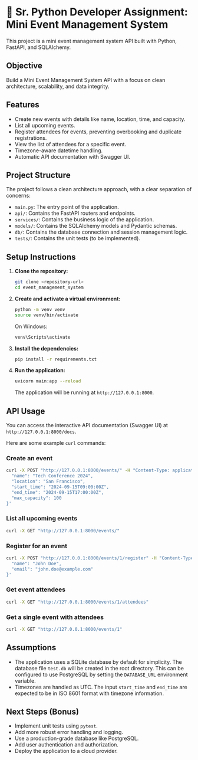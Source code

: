 # 🧪 Sr. Python Developer Assignment: Mini Event Management System

This project is a mini event management system API built with Python, FastAPI, and SQLAlchemy.

## Objective

Build a Mini Event Management System API with a focus on clean architecture, scalability, and data integrity.

## Features

- Create new events with details like name, location, time, and capacity.
- List all upcoming events.
- Register attendees for events, preventing overbooking and duplicate registrations.
- View the list of attendees for a specific event.
- Timezone-aware datetime handling.
- Automatic API documentation with Swagger UI.

## Project Structure

The project follows a clean architecture approach, with a clear separation of concerns:

- `main.py`: The entry point of the application.
- `api/`: Contains the FastAPI routers and endpoints.
- `services/`: Contains the business logic of the application.
- `models/`: Contains the SQLAlchemy models and Pydantic schemas.
- `db/`: Contains the database connection and session management logic.
- `tests/`: Contains the unit tests (to be implemented).

## Setup Instructions

1.  **Clone the repository:**

    ```bash
    git clone <repository-url>
    cd event_management_system
    ```

2.  **Create and activate a virtual environment:**

    ```bash
    python -m venv venv
    source venv/bin/activate
    ```
    
    On Windows:
    ```bash
    venv\Scripts\activate
    ```

3.  **Install the dependencies:**

    ```bash
    pip install -r requirements.txt
    ```

4.  **Run the application:**

    ```bash
    uvicorn main:app --reload
    ```

    The application will be running at `http://127.0.0.1:8000`.

## API Usage

You can access the interactive API documentation (Swagger UI) at `http://127.0.0.1:8000/docs`.

Here are some example `curl` commands:

### Create an event

```bash
curl -X POST "http://127.0.0.1:8000/events/" -H "Content-Type: application/json" -d '{
  "name": "Tech Conference 2024",
  "location": "San Francisco",
  "start_time": "2024-09-15T09:00:00Z",
  "end_time": "2024-09-15T17:00:00Z",
  "max_capacity": 100
}'
```

### List all upcoming events

```bash
curl -X GET "http://127.0.0.1:8000/events/"
```

### Register for an event

```bash
curl -X POST "http://127.0.0.1:8000/events/1/register" -H "Content-Type: application/json" -d '{
  "name": "John Doe",
  "email": "john.doe@example.com"
}'
```

### Get event attendees

```bash
curl -X GET "http://127.0.0.1:8000/events/1/attendees"
```

### Get a single event with attendees

```bash
curl -X GET "http://127.0.0.1:8000/events/1"
```

## Assumptions

- The application uses a SQLite database by default for simplicity. The database file `test.db` will be created in the root directory. This can be configured to use PostgreSQL by setting the `DATABASE_URL` environment variable.
- Timezones are handled as UTC. The input `start_time` and `end_time` are expected to be in ISO 8601 format with timezone information.

## Next Steps (Bonus)

- Implement unit tests using `pytest`.
- Add more robust error handling and logging.
- Use a production-grade database like PostgreSQL.
- Add user authentication and authorization.
- Deploy the application to a cloud provider.
